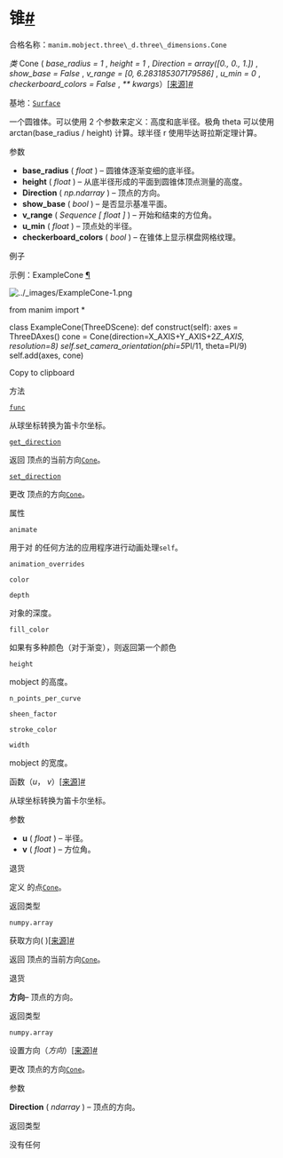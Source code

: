 # 锥[#](#cone "此标题的固定链接")

合格名称：`manim.mobject.three\_d.three\_dimensions.Cone`

_类_ Cone ( _base_radius = 1_ , _height = 1_ , _Direction = array(\[0., 0., 1.\])_ , _show_base = False_ , _v_range = \[0, 6.283185307179586\]_ , _u_min = 0_ , _checkerboard_colors = False_ , _\*\* kwargs_）[\[来源\]](../_modules/manim/mobject/three_d/three_dimensions.html#Cone)[#](#manim.mobject.three_d.three_dimensions.Cone "此定义的固定链接")

基地：[`Surface`](manim.mobject.three_d.three_dimensions.Surface.html#manim.mobject.three_d.three_dimensions.Surface "manim.mobject. Three_d. Three_dimensions.Surface")

一个圆锥体。可以使用 2 个参数来定义：高度和底半径。极角 theta 可以使用 arctan(base_radius / height) 计算。球半径 r 使用毕达哥拉斯定理计算。

参数

- **base_radius** ( _float_ ) – 圆锥体逐渐变细的底半径。
- **height** ( _float_ ) – 从底半径形成的平面到圆锥体顶点测量的高度。
- **Direction** ( _np.ndarray_ ) – 顶点的方向。
- **show_base** ( _bool_ ) – 是否显示基准平面。
- **v_range** ( _Sequence_ _\[_ _float_ _\]_ ) – 开始和结束的方位角。
- **u_min** ( _float_ ) – 顶点处的半径。
- **checkerboard_colors** ( _bool_ ) – 在锥体上显示棋盘网格纹理。

例子

示例：ExampleCone [¶](#examplecone)

![../_images/ExampleCone-1.png](../_images/ExampleCone-1.png)

from manim import \*

class ExampleCone(ThreeDScene):
def construct(self):
axes = ThreeDAxes()
cone = Cone(direction=X_AXIS+Y_AXIS+2*Z_AXIS, resolution=8)
self.set_camera_orientation(phi=5*PI/11, theta=PI/9)
self.add(axes, cone)

Copy to clipboard

方法

[`func`](#manim.mobject.three_d.three_dimensions.Cone.func "manim.mobject. Three_d. Three_dimensions.Cone.func")

从球坐标转换为笛卡尔坐标。

[`get_direction`](#manim.mobject.three_d.three_dimensions.Cone.get_direction "manim.mobject. Three_d. Three_dimensions.Cone.get_direction")

返回 顶点的当前方向[`Cone`](#manim.mobject.three_d.three_dimensions.Cone "manim.mobject. Three_d. Three_dimensions.Cone")。

[`set_direction`](#manim.mobject.three_d.three_dimensions.Cone.set_direction "manim.mobject. Three_d. Three_dimensions.Cone.set_direction")

更改 顶点的方向[`Cone`](#manim.mobject.three_d.three_dimensions.Cone "manim.mobject. Three_d. Three_dimensions.Cone")。

属性

`animate`

用于对 的任何方法的应用程序进行动画处理`self`。

`animation_overrides`

`color`

`depth`

对象的深度。

`fill_color`

如果有多种颜色（对于渐变），则返回第一个颜色

`height`

mobject 的高度。

`n_points_per_curve`

`sheen_factor`

`stroke_color`

`width`

mobject 的宽度。

函数（_u_， _v_）[\[来源\]](../_modules/manim/mobject/three_d/three_dimensions.html#Cone.func)[#](#manim.mobject.three_d.three_dimensions.Cone.func "此定义的固定链接")

从球坐标转换为笛卡尔坐标。

参数

- **u** ( _float_ ) – 半径。
- **v** ( _float_ ) – 方位角。

退货

定义 的点[`Cone`](#manim.mobject.three_d.three_dimensions.Cone "manim.mobject. Three_d. Three_dimensions.Cone")。

返回类型

`numpy.array`

获取方向( )[\[来源\]](../_modules/manim/mobject/three_d/three_dimensions.html#Cone.get_direction)[#](#manim.mobject.three_d.three_dimensions.Cone.get_direction "此定义的固定链接")

返回 顶点的当前方向[`Cone`](#manim.mobject.three_d.three_dimensions.Cone "manim.mobject. Three_d. Three_dimensions.Cone")。

退货

**方向**– 顶点的方向。

返回类型

`numpy.array`

设置方向（_方向_）[\[来源\]](../_modules/manim/mobject/three_d/three_dimensions.html#Cone.set_direction)[#](#manim.mobject.three_d.three_dimensions.Cone.set_direction "此定义的固定链接")

更改 顶点的方向[`Cone`](#manim.mobject.three_d.three_dimensions.Cone "manim.mobject. Three_d. Three_dimensions.Cone")。

参数

**Direction** ( _ndarray_ ) – 顶点的方向。

返回类型

没有任何
